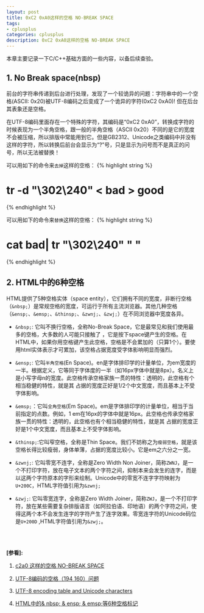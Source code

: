 ```yaml
---
layout: post
title: 0xC2 0xA0这样的空格 NO-BREAK SPACE
tags:
- cplusplus
categories: cplusplus
description: 0xC2 0xA0这样的空格 NO-BREAK SPACE
---
```


本章主要记录一下C/C++基础方面的一些内容，以备后续查验。


<!-- more -->

## 1. No Break space(nbsp)
前台的字符串传递到后台进行处理，发现了一个较诡异的问题：字符串中的一个空格(ASCII: 0x20)被UTF-8编码之后变成了一个诡异的字符(0xC2 0xA0)! 但在后台其表象还是空格。

在UTF-8编码里面存在一个特殊的字符，其编码是“0xC2 0xA0”，转换成字符的时候表现为一个半角空格，跟一般的半角空格（ASCII 0x20）不同的是它的宽度不会被压缩，所以排版中常能用到它。但是GB2312、Unicode之类编码中并没有这样的字符，所以转换后前台会显示为“?”号，只是显示为问号而不是真正的问号，所以无法被替换！

可以用如下的命令来```去掉```这样的空格：
{% highlight string %}
# tr -d "\302\240" < bad > good  
{% endhighlight %}

可以用如下的命令来```替换```这样的空格：
{% highlight string %}
# cat bad| tr "\302\240" " " 
{% endhighlight %}

## 2. HTML中的6种空格

HTML提供了5种空格实体（space entity），它们拥有不同的宽度，非断行空格（```&nbsp;```）是常规空格的宽度，可运行于所有主流浏览器。其他几种空格（```&ensp;```、```&emsp;```、```&thinsp;```、```&zwnj;```、```&zwj;```）在不同浏览器中宽度各异。

* ```&nbsp;```: 它叫不换行空格，全称No-Break Space，它是最常见和我们使用最多的空格，大多数的人可能只接触了&nbsp;，它是按下space键产生的空格。在HTML中，如果你用空格键产生此空格，空格是不会累加的（只算1个）。要使用html实体表示才可累加，该空格占据宽度受字体影响明显而强烈。

* ```&ensp;```: 它叫```半角空格```(En Space)。en是字体排印学的计量单位，为em宽度的一半。根据定义，它等同于字体度的一半（如16px字体中就是8px）。名义上是小写字母n的宽度。此空格传承空格家族一贯的特性：透明的，此空格有个相当稳健的特性，就是其 占据的宽度正好是1/2个中文宽度，而且基本上不受字体影响。

* ```&emsp;```：它叫```全角空格```(Em Space)。em是字体排印学的计量单位，相当于当前指定的点数。例如，1 em在16px的字体中就是16px。此空格也传承空格家族一贯的特性：透明的，此空格也有个相当稳健的特性，就是其 占据的宽度正好是1个中文宽度，而且基本上不受字体影响。

* ```&thinsp;```:它叫窄空格，全称是Thin Space。我们不妨称之为```瘦弱空格```，就是该空格长得比较瘦弱，身体单薄，占据的宽度比较小。它是em之六分之一宽。

* ```&zwnj;```: 它叫零宽不连字，全称是Zero Width Non Joiner，简称```ZWNJ```，是一个不打印字符，放在电子文本的两个字符之间，抑制本来会发生的连字，而是以这两个字符原本的字形来绘制。Unicode中的零宽不连字字符映射为```U+200C```，HTML字符值引用为```&zwnj;```

* ```&zwj;```: 它叫零宽连字，全称是Zero Width Joiner，简称```ZWJ```，是一个不打印字符，放在某些需要复杂排版语言（如阿拉伯语、印地语）的两个字符之间，使得这两个本不会发生连字的字符产生了连字效果。零宽连字符的Unicode码位是```U+200D``` ,HTML字符值引用为```&zwj;```。



<br />
<br />

**[参看]:**

1. [c2a0 这样的空格 NO-BREAK SPACE](http://blog.csdn.net/u012063703/article/details/50561160)

2. [UTF-8编码的空格（194 160）问题](http://www.cnblogs.com/mingmingruyuedlut/archive/2012/07/04/2575180.html)

3. [UTF-8 encoding table and Unicode characters](https://www.utf8-chartable.de/unicode-utf8-table.pl?utf8=dec)

4. [HTML中的& nbsp; & ensp; & emsp;等6种空格标记](https://blog.csdn.net/u014781844/article/details/84859693)
<br />
<br />
<br />





